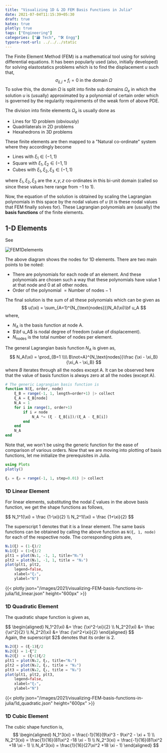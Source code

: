```yaml
---
title: "Visualizing 1D & 2D FEM Basis Functions in Julia"
date: 2021-07-04T11:15:39+05:30
draft: true
katex: true
plotly: true
tags: ["Engineering"]
categories: ["🗃️ Tech", "🛠 Engg"]
typora-root-url: ../../../static
---
```


The Finite Element Method (FEM) is a mathematical tool using for solving differential equations. It has been popularly used (also, initially developed) for solving elastostatics problems which is to find the displacement $u$ such that,
$$
\sigma_{ij,j} + f_i = 0 \text{ in the domain }\Omega
$$
To solve this, the domain $\Omega$ is split into finite sub domains $\Omega_e$ in which the solution $u$ is (usually) approximated by a polynomial of certain order which is governed by the regularity requirements of the weak form of above PDE. 

The division into finite elements $\Omega_e$ is usually done as

- Lines for 1D problem (obviously)
- Quadrilaterals in 2D problems
- Hexahedrons in 3D problems

These finite elements are then mapped to a "Natural co-ordinate" system where they accordingly become

- Lines with $\xi_1 \in (-1,1)$
- Square with $\xi_1, \xi_2 \in (-1,1)$
- Cubes with $\xi_1, \xi_2, \xi_3 \in (-1,1)$

where $\xi_1, \xi_2, \xi_3$ are the $x,y,z$ co-ordinates in this bi-unit domain (called so since these values here range from $-1$ to $1$). 

Now, the equation of the solution is obtained by scaling the Lagrangian polynomials in this space by the nodal values of $u$ (it is these nodal values that FEM finally solves for). These Lagrangian polynomials are (usually) the **basis functions** of the finite elements. 

## 1-D Elements

See

![FEM1Delements](images/2021/visualizing-FEM-basis-functions-in-julia/FEM1Delements.png)

The above diagram shows the nodes for 1D elements. There are two main points to be noted:

- There are polynomials for each node of an element. And these polynomials are chosen such a way that these polynomials have value $1$ at that node and $0$ at all other nodes.
- Order of the polynomial $=\text{Number of nodes}-1$

The final solution is the sum of all these polynomials which can be given as 
$$
u(\xi) = \sum_{A=1}^{N_{\text{nodes}}}N_A(\xi)\bf u_A
$$
where,

- $N_A$ is the basis function at node A.
- $\bf u_A$ is nodal degree of freedom (value of displacement).
- $N_\text{nodes}$ is the total number of nodes per element.

The general Lagrangian basis function $N_A$ is given as,
$$
N_A(\xi) = \prod_{B=1 \\\\ B\not=A}^{N_\text{nodes}}\frac {\xi - \xi_B}{\xi_A - \xi_B}
$$
where $B$ iterates through all the nodes except A. It can be observed here that the value of basis function is always zero at all the nodes (except A).

```julia
# The generic Lagrangian basis function is
function N(ξ, order, node)
	ξ_B = range(-1, 1, length=order+1) |> collect
	ξ_A = ξ_B[node]
	N_A = 1
	for i in range(1, order+1)
		if i ≠ node
			N_A *= (ξ - ξ_B[i])/(ξ_A - ξ_B[i])
		end
	end
	N_A
end
```

Note that, we won't be using the generic function for the ease of comparison of various orders. Now that we are moving into plotting of basis functions, let me initialize the prerequisites in Julia.

```julia
using Plots
plotly()

ξ₁ = ξ₂ = range(-1, 1, step=0.01) |> collect
```



### 1D Linear Element

For linear elements, substituting the nodal $\xi$ values in the above basis function, we get the shape functions as follows,
<div>
$$
N_1^1(\xi) = \frac {1-\xi}{2} \\
N_2^1(\xi) = \frac {1+\xi}{2}
$$
</div>

The superscript 1 denotes that it is a linear element. The same basis functions can be obtained by calling the above function as `N(ξ, 1, node)` for each of the respective node. The corresponding plots are,

```julia
N₁1(ξ) = (1-ξ)/2
N₂1(ξ) = (1+ξ)/2
plt1 = plot(N₁1, -1, 1, title="N₁")
plt2 = plot(N₂1, -1, 1, title = "N₂")
plot(plt1, plt2, 
	legend=false,
	xlabel="ξ₁",
	ylabel="N")
```

{{< plotly json="/images/2021/visualizing-FEM-basis-functions-in-julia/1d_linear.json" height="600px" >}}

### 1D Quadratic Element

The quadratic shape function is given as,
<div>
$$
\begin{aligned}
N_1^2(\xi) &= \frac {\xi^2-\xi}{2} \\
N_2^2(\xi) &= \frac {\xi^2}{2} \\
N_2^2(\xi) &= \frac {\xi^2+\xi}{2}
\end{aligned}
$$
</div>
Again, the superscript $2$ denotes that its order is 2. 

```julia
N₁2(ξ) = (ξ-1)ξ/2
N₂2(ξ) = 1-ξ^2
N₃2(ξ)	= (ξ+1)ξ/2
plt1 = plot(N₁2, ξ₁, title="N₁")
plt2 = plot(N₂2, ξ₁, title = "N₂")
plt3 = plot(N₃2, ξ₁, title = "N₃")
plot(plt1, plt2, plt3,
	legend=false,
	xlabel="ξ₁",
	ylabel="N")
```

{{< plotly json="/images/2021/visualizing-FEM-basis-functions-in-julia/1d_quadratic.json" height="600px" >}}

### 1D Cubic Element

The cubic shape function is,
$$
\begin{aligned}
N_1^3(xi) = \frac{-1}{16}(9\xi^3 - 9\xi^2 - \xi + 1) \\
N_2^3(xi) = \frac{1}{16}(81\xi^2 -18 \xi - 1) \\
N_2^3(xi) = \frac{-1}{16}(81\xi^2 +18 \xi - 1) \\
N_4^3(xi) = \frac{1}{16}(27\xi^2 +18 \xi - 1) 
\end{aligned}
$$

